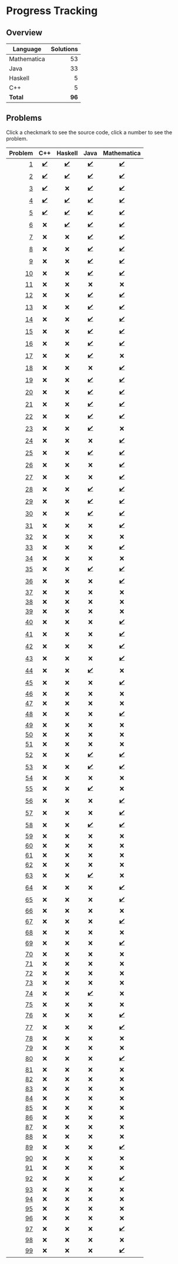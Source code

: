 # Progress Tracking

## Overview

|Language|Solutions|
|---|---:|
|Mathematica|53|
|Java|33|
|Haskell|5|
|C++|5|
|**Total**|**96**|

## Problems

Click a checkmark to see the source code, click a number to see the problem.

|Problem|C++|Haskell|Java|Mathematica|
|---:|:---:|:---:|:---:|:---:|
|[1](https://projecteuler.net/problem=1)|[✔️](src/c++/Problem001.cpp)|[✔️](src/haskell/Problem001.hs)|[✔️](src/java/Problem001.java)|[✔️](src/mathematica/Problem001.m)|
|[2](https://projecteuler.net/problem=2)|[✔️](src/c++/Problem002.cpp)|[✔️](src/haskell/Problem002.hs)|[✔️](src/java/Problem002.java)|[✔️](src/mathematica/Problem002.m)|
|[3](https://projecteuler.net/problem=3)|[✔️](src/c++/Problem003.cpp)|❌|[✔️](src/java/Problem003.java)|[✔️](src/mathematica/Problem003.m)|
|[4](https://projecteuler.net/problem=4)|[✔️](src/c++/Problem004.cpp)|[✔️](src/haskell/Problem004.hs)|[✔️](src/java/Problem004.java)|[✔️](src/mathematica/Problem004.m)|
|[5](https://projecteuler.net/problem=5)|[✔️](src/c++/Problem005.cpp)|[✔️](src/haskell/Problem005.hs)|[✔️](src/java/Problem005.java)|[✔️](src/mathematica/Problem005.m)|
|[6](https://projecteuler.net/problem=6)|❌|[✔️](src/haskell/Problem006.hs)|[✔️](src/java/Problem006.java)|[✔️](src/mathematica/Problem006.m)|
|[7](https://projecteuler.net/problem=7)|❌|❌|[✔️](src/java/Problem007.java)|[✔️](src/mathematica/Problem007.m)|
|[8](https://projecteuler.net/problem=8)|❌|❌|[✔️](src/java/Problem008.java)|[✔️](src/mathematica/Problem008.m)|
|[9](https://projecteuler.net/problem=9)|❌|❌|[✔️](src/java/Problem009.java)|[✔️](src/mathematica/Problem009.m)|
|[10](https://projecteuler.net/problem=10)|❌|❌|[✔️](src/java/Problem010.java)|[✔️](src/mathematica/Problem010.m)|
|[11](https://projecteuler.net/problem=11)|❌|❌|❌|❌|
|[12](https://projecteuler.net/problem=12)|❌|❌|[✔️](src/java/Problem012.java)|[✔️](src/mathematica/Problem012.m)|
|[13](https://projecteuler.net/problem=13)|❌|❌|[✔️](src/java/Problem013.java)|[✔️](src/mathematica/Problem013.m)|
|[14](https://projecteuler.net/problem=14)|❌|❌|[✔️](src/java/Problem014.java)|[✔️](src/mathematica/Problem014.m)|
|[15](https://projecteuler.net/problem=15)|❌|❌|[✔️](src/java/Problem015.java)|[✔️](src/mathematica/Problem015.m)|
|[16](https://projecteuler.net/problem=16)|❌|❌|[✔️](src/java/Problem016.java)|[✔️](src/mathematica/Problem016.m)|
|[17](https://projecteuler.net/problem=17)|❌|❌|[✔️](src/java/Problem017.java)|❌|
|[18](https://projecteuler.net/problem=18)|❌|❌|❌|[✔️](src/mathematica/Problem018.m)|
|[19](https://projecteuler.net/problem=19)|❌|❌|[✔️](src/java/Problem019.java)|[✔️](src/mathematica/Problem019.m)|
|[20](https://projecteuler.net/problem=20)|❌|❌|[✔️](src/java/Problem020.java)|[✔️](src/mathematica/Problem020.m)|
|[21](https://projecteuler.net/problem=21)|❌|❌|[✔️](src/java/Problem021.java)|[✔️](src/mathematica/Problem021.m)|
|[22](https://projecteuler.net/problem=22)|❌|❌|[✔️](src/java/Problem022.java)|[✔️](src/mathematica/Problem022.m)|
|[23](https://projecteuler.net/problem=23)|❌|❌|[✔️](src/java/Problem023.java)|❌|
|[24](https://projecteuler.net/problem=24)|❌|❌|❌|[✔️](src/mathematica/Problem024.m)|
|[25](https://projecteuler.net/problem=25)|❌|❌|[✔️](src/java/Problem025.java)|[✔️](src/mathematica/Problem025.m)|
|[26](https://projecteuler.net/problem=26)|❌|❌|❌|[✔️](src/mathematica/Problem026.m)|
|[27](https://projecteuler.net/problem=27)|❌|❌|❌|[✔️](src/mathematica/Problem027.m)|
|[28](https://projecteuler.net/problem=28)|❌|❌|[✔️](src/java/Problem028.java)|[✔️](src/mathematica/Problem028.m)|
|[29](https://projecteuler.net/problem=29)|❌|❌|[✔️](src/java/Problem029.java)|[✔️](src/mathematica/Problem029.m)|
|[30](https://projecteuler.net/problem=30)|❌|❌|[✔️](src/java/Problem030.java)|[✔️](src/mathematica/Problem030.m)|
|[31](https://projecteuler.net/problem=31)|❌|❌|❌|[✔️](src/mathematica/Problem031.m)|
|[32](https://projecteuler.net/problem=32)|❌|❌|❌|❌|
|[33](https://projecteuler.net/problem=33)|❌|❌|❌|[✔️](src/mathematica/Problem033.m)|
|[34](https://projecteuler.net/problem=34)|❌|❌|❌|❌|
|[35](https://projecteuler.net/problem=35)|❌|❌|[✔️](src/java/Problem035.java)|[✔️](src/mathematica/Problem035.m)|
|[36](https://projecteuler.net/problem=36)|❌|❌|❌|[✔️](src/mathematica/Problem036.m)|
|[37](https://projecteuler.net/problem=37)|❌|❌|❌|❌|
|[38](https://projecteuler.net/problem=38)|❌|❌|❌|❌|
|[39](https://projecteuler.net/problem=39)|❌|❌|❌|❌|
|[40](https://projecteuler.net/problem=40)|❌|❌|❌|[✔️](src/mathematica/Problem040.m)|
|[41](https://projecteuler.net/problem=41)|❌|❌|❌|[✔️](src/mathematica/Problem041.m)|
|[42](https://projecteuler.net/problem=42)|❌|❌|❌|[✔️](src/mathematica/Problem042.m)|
|[43](https://projecteuler.net/problem=43)|❌|❌|❌|[✔️](src/mathematica/Problem043.m)|
|[44](https://projecteuler.net/problem=44)|❌|❌|[✔️](src/java/Problem044.java)|❌|
|[45](https://projecteuler.net/problem=45)|❌|❌|❌|[✔️](src/mathematica/Problem045.m)|
|[46](https://projecteuler.net/problem=46)|❌|❌|❌|❌|
|[47](https://projecteuler.net/problem=47)|❌|❌|❌|❌|
|[48](https://projecteuler.net/problem=48)|❌|❌|❌|[✔️](src/mathematica/Problem048.m)|
|[49](https://projecteuler.net/problem=49)|❌|❌|❌|❌|
|[50](https://projecteuler.net/problem=50)|❌|❌|❌|❌|
|[51](https://projecteuler.net/problem=51)|❌|❌|❌|❌|
|[52](https://projecteuler.net/problem=52)|❌|❌|[✔️](src/java/Problem052.java)|[✔️](src/mathematica/Problem052.m)|
|[53](https://projecteuler.net/problem=53)|❌|❌|[✔️](src/java/Problem053.java)|[✔️](src/mathematica/Problem053.m)|
|[54](https://projecteuler.net/problem=54)|❌|❌|❌|❌|
|[55](https://projecteuler.net/problem=55)|❌|❌|[✔️](src/java/Problem055.java)|❌|
|[56](https://projecteuler.net/problem=56)|❌|❌|❌|[✔️](src/mathematica/Problem056.m)|
|[57](https://projecteuler.net/problem=57)|❌|❌|❌|[✔️](src/mathematica/Problem057.m)|
|[58](https://projecteuler.net/problem=58)|❌|❌|[✔️](src/java/Problem058.java)|[✔️](src/mathematica/Problem058.m)|
|[59](https://projecteuler.net/problem=59)|❌|❌|❌|❌|
|[60](https://projecteuler.net/problem=60)|❌|❌|❌|❌|
|[61](https://projecteuler.net/problem=61)|❌|❌|❌|❌|
|[62](https://projecteuler.net/problem=62)|❌|❌|❌|❌|
|[63](https://projecteuler.net/problem=63)|❌|❌|[✔️](src/java/Problem063.java)|❌|
|[64](https://projecteuler.net/problem=64)|❌|❌|❌|[✔️](src/mathematica/Problem064.m)|
|[65](https://projecteuler.net/problem=65)|❌|❌|❌|[✔️](src/mathematica/Problem065.m)|
|[66](https://projecteuler.net/problem=66)|❌|❌|❌|❌|
|[67](https://projecteuler.net/problem=67)|❌|❌|❌|[✔️](src/mathematica/Problem067.m)|
|[68](https://projecteuler.net/problem=68)|❌|❌|❌|❌|
|[69](https://projecteuler.net/problem=69)|❌|❌|❌|[✔️](src/mathematica/Problem069.m)|
|[70](https://projecteuler.net/problem=70)|❌|❌|❌|❌|
|[71](https://projecteuler.net/problem=71)|❌|❌|❌|❌|
|[72](https://projecteuler.net/problem=72)|❌|❌|❌|❌|
|[73](https://projecteuler.net/problem=73)|❌|❌|❌|❌|
|[74](https://projecteuler.net/problem=74)|❌|❌|[✔️](src/java/Problem074.java)|❌|
|[75](https://projecteuler.net/problem=75)|❌|❌|❌|❌|
|[76](https://projecteuler.net/problem=76)|❌|❌|❌|[✔️](src/mathematica/Problem076.m)|
|[77](https://projecteuler.net/problem=77)|❌|❌|❌|[✔️](src/mathematica/Problem077.m)|
|[78](https://projecteuler.net/problem=78)|❌|❌|❌|❌|
|[79](https://projecteuler.net/problem=79)|❌|❌|❌|❌|
|[80](https://projecteuler.net/problem=80)|❌|❌|❌|[✔️](src/mathematica/Problem080.m)|
|[81](https://projecteuler.net/problem=81)|❌|❌|❌|❌|
|[82](https://projecteuler.net/problem=82)|❌|❌|❌|❌|
|[83](https://projecteuler.net/problem=83)|❌|❌|❌|❌|
|[84](https://projecteuler.net/problem=84)|❌|❌|❌|❌|
|[85](https://projecteuler.net/problem=85)|❌|❌|❌|❌|
|[86](https://projecteuler.net/problem=86)|❌|❌|❌|❌|
|[87](https://projecteuler.net/problem=87)|❌|❌|❌|❌|
|[88](https://projecteuler.net/problem=88)|❌|❌|❌|❌|
|[89](https://projecteuler.net/problem=89)|❌|❌|❌|[✔️](src/mathematica/Problem089.m)|
|[90](https://projecteuler.net/problem=90)|❌|❌|❌|❌|
|[91](https://projecteuler.net/problem=91)|❌|❌|❌|❌|
|[92](https://projecteuler.net/problem=92)|❌|❌|❌|[✔️](src/mathematica/Problem092.m)|
|[93](https://projecteuler.net/problem=93)|❌|❌|❌|❌|
|[94](https://projecteuler.net/problem=94)|❌|❌|❌|❌|
|[95](https://projecteuler.net/problem=95)|❌|❌|❌|❌|
|[96](https://projecteuler.net/problem=96)|❌|❌|❌|❌|
|[97](https://projecteuler.net/problem=97)|❌|❌|❌|[✔️](src/mathematica/Problem097.m)|
|[98](https://projecteuler.net/problem=98)|❌|❌|❌|❌|
|[99](https://projecteuler.net/problem=99)|❌|❌|❌|[✔️](src/mathematica/Problem099.m)|
